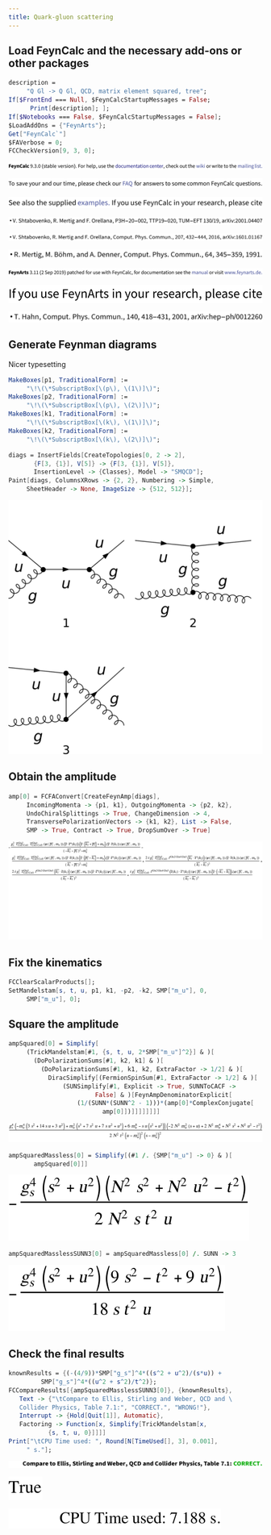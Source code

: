 ```yaml
---
title: Quark-gluon scattering
---
```



## Load FeynCalc and the necessary add-ons or other packages

```mathematica
description = 
     "Q Gl -> Q Gl, QCD, matrix element squared, tree"; 
If[$FrontEnd === Null, $FeynCalcStartupMessages = False; 
      Print[description]; ]; 
If[$Notebooks === False, $FeynCalcStartupMessages = False]; 
$LoadAddOns = {"FeynArts"}; 
Get["FeynCalc`"]
$FAVerbose = 0; 
FCCheckVersion[9, 3, 0]; 
```

![0qnnh03rto7wq](img/0qnnh03rto7wq.svg)

![02tqcun616cas](img/02tqcun616cas.svg)

![0j973yme4iv1e](img/0j973yme4iv1e.svg)

![1gj07ff4c9vo9](img/1gj07ff4c9vo9.svg)

![0yl3w9146i37j](img/0yl3w9146i37j.svg)

![173evn30flup4](img/173evn30flup4.svg)

![1qo4z5not0lhy](img/1qo4z5not0lhy.svg)

![0liutpchexhmt](img/0liutpchexhmt.svg)

![145baygm4jppw](img/145baygm4jppw.svg)

## Generate Feynman diagrams

Nicer typesetting

```mathematica
MakeBoxes[p1, TraditionalForm] := 
     "\!\(\*SubscriptBox[\(p\), \(1\)]\)"; 
MakeBoxes[p2, TraditionalForm] := 
     "\!\(\*SubscriptBox[\(p\), \(2\)]\)"; 
MakeBoxes[k1, TraditionalForm] := 
     "\!\(\*SubscriptBox[\(k\), \(1\)]\)"; 
MakeBoxes[k2, TraditionalForm] := 
     "\!\(\*SubscriptBox[\(k\), \(2\)]\)"; 
```

```mathematica
diags = InsertFields[CreateTopologies[0, 2 -> 2], 
       {F[3, {1}], V[5]} -> {F[3, {1}], V[5]}, 
       InsertionLevel -> {Classes}, Model -> "SMQCD"]; 
Paint[diags, ColumnsXRows -> {2, 2}, Numbering -> Simple, 
     SheetHeader -> None, ImageSize -> {512, 512}]; 
```

![0ef7sqb0l9jsa](img/0ef7sqb0l9jsa.svg)

## Obtain the amplitude

```mathematica
amp[0] = FCFAConvert[CreateFeynAmp[diags], 
     IncomingMomenta -> {p1, k1}, OutgoingMomenta -> {p2, k2}, 
     UndoChiralSplittings -> True, ChangeDimension -> 4, 
     TransversePolarizationVectors -> {k1, k2}, List -> False, 
     SMP -> True, Contract -> True, DropSumOver -> True]
```

![1u43st7ex0i4p](img/1u43st7ex0i4p.svg)

## Fix the kinematics

```mathematica
FCClearScalarProducts[]; 
SetMandelstam[s, t, u, p1, k1, -p2, -k2, SMP["m_u"], 0, 
     SMP["m_u"], 0]; 
```

## Square the amplitude

```mathematica
ampSquared[0] = Simplify[
     (TrickMandelstam[#1, {s, t, u, 2*SMP["m_u"]^2}] & )[
       (DoPolarizationSums[#1, k2, k1] & )[
         (DoPolarizationSums[#1, k1, k2, ExtraFactor -> 1/2] & )[
           DiracSimplify[(FermionSpinSum[#1, ExtraFactor -> 1/2] & )[
               (SUNSimplify[#1, Explicit -> True, SUNNToCACF -> 
                        False] & )[FeynAmpDenominatorExplicit[
                   (1/(SUNN*(SUNN^2 - 1)))*(amp[0]*ComplexConjugate[
                          amp[0]])]]]]]]]]
```

![110izgrjxw1e4](img/110izgrjxw1e4.svg)

```mathematica
ampSquaredMassless[0] = Simplify[(#1 /. {SMP["m_u"] -> 0} & )[
       ampSquared[0]]]
```

![19z5y4nhyvcq5](img/19z5y4nhyvcq5.svg)

```mathematica
ampSquaredMasslessSUNN3[0] = ampSquaredMassless[0] /. SUNN -> 3
```

![1q7zqfdbkih9d](img/1q7zqfdbkih9d.svg)

## Check the final results

```mathematica
knownResults = {(-(4/9))*SMP["g_s"]^4*((s^2 + u^2)/(s*u)) + 
         SMP["g_s"]^4*((u^2 + s^2)/t^2)}; 
FCCompareResults[{ampSquaredMasslessSUNN3[0]}, {knownResults}, 
   Text -> {"\tCompare to Ellis, Stirling and Weber, QCD and \
   Collider Physics, Table 7.1:", "CORRECT.", "WRONG!"}, 
   Interrupt -> {Hold[Quit[1]], Automatic}, 
   Factoring -> Function[x, Simplify[TrickMandelstam[x, 
           {s, t, u, 0}]]]]
Print["\tCPU Time used: ", Round[N[TimeUsed[], 3], 0.001], 
     " s."]; 
```

![1sjri13b79q9g](img/1sjri13b79q9g.svg)

![18yxvd1lx34ba](img/18yxvd1lx34ba.svg)

![02g9p8jc1q2ap](img/02g9p8jc1q2ap.svg)